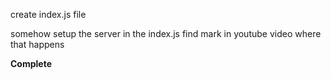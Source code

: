 create index.js file

somehow setup the server in the index.js
    find mark in youtube video where that happens

**Complete**



